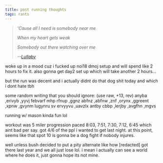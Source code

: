 ```yaml
---
title: post running thoughts
tags: rants
---
```

> *'Cause all I need is somebody near me*
> 
> *When my heart gets weak*
> 
> *Somebody out there watching over me*
>
> *--<cite>[Lullaby](https://open.spotify.com/track/5xzCzOAOfRi4DOttSzvznR?si=7461b5d727d2432f)</cite>*


woke up in a mood cuz i fucked up noi18 dmoj setup and will spend like 2 hours to fix it. also gonna get day2 set up which will take another 2 hours... 

but the run was decent and i actually didnt do that dog shit today and which i dont hate tbh

some random writing that you should ignore: (use raw, +13, rev)
anyba ,erivyb ,yyvj
febvarf mhp rfnup ,ggnz
abfnz ,abfnw ,znf ,orynx ,ggreent ,xpnw ,gvynm
lugynru sv ervyyvu ,uavzlx
antby
cbbp ,lerjby ,avgfhn ,mgvs

running w/ mason kinda fun lol

workout was 5 miler progression paced 8:03, 7:51, 7:30, 7:12, 6:45 which aint bad per say. got 4/6 of the ppl i wanted to get last night. at this point, seems like that spot 10 is gonna be a dog fight if nobody injures.

well unless bush decided to put a pity alternate like how [redacted] got there last year and we all just lose lol. i mean i actually can see a world where he does it, just gonna hope its not mine.
